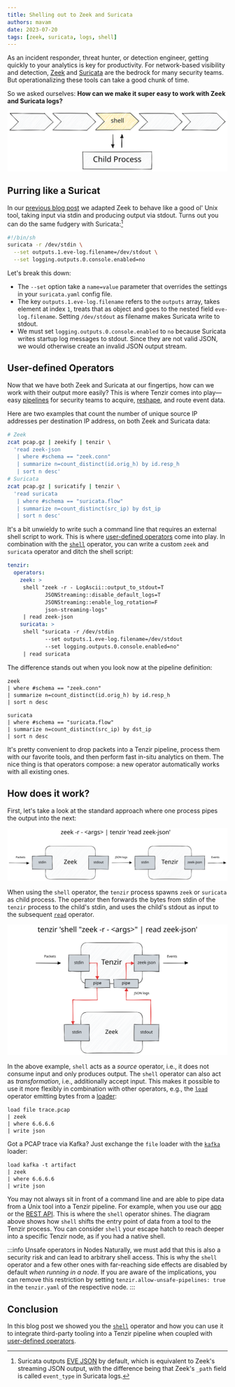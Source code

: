 ```yaml
---
title: Shelling out to Zeek and Suricata
authors: mavam
date: 2023-07-20
tags: [zeek, suricata, logs, shell]
---
```


As an incident responder, threat hunter, or detection engineer, getting quickly
to your analytics is key for productivity. For network-based visibility and
detection, [Zeek](https://zeek.org) and [Suricata](https://suricata.io) are the
bedrock for many security teams. But operationalizing these tools can take a
good chunk of time.

So we asked ourselves: **How can we make it super easy to work with Zeek and
Suricata logs?**

![Shell Operator](shell-operator.excalidraw.svg)

<!--truncate-->

## Purring like a Suricat

In our [previous blog post](/blog/zeek-and-ye-shall-pipe/) we adapted Zeek to
behave like a good ol' Unix tool, taking input via stdin and producing output
via stdout. Turns out you can do the same fudgery with Suricata:[^1]

[^1]: Suricata outputs [EVE
JSON](https://suricata.readthedocs.io/en/latest/output/eve/eve-json-output.html)
by default, which is equivalent to Zeek's streaming JSON output, with the
difference being that Zeek's `_path` field is called `event_type` in Suricata
logs.

```bash title=suricatify
#!/bin/sh
suricata -r /dev/stdin \
  --set outputs.1.eve-log.filename=/dev/stdout \
  --set logging.outputs.0.console.enabled=no
```

Let's break this down:

- The `--set` option take a `name=value` parameter that overrides the settings
  in your `suricata.yaml` config file.
- The key `outputs.1.eve-log.filename` refers to the `outputs` array, takes
  element at index `1`, treats that as object and goes to the nested field
  `eve-log.filename`. Setting `/dev/stdout` as filename makes Suricata write to
  stdout.
- We must set `logging.outputs.0.console.enabled` to `no` because Suricata
  writes startup log messages to stdout. Since they are not valid JSON, we
  would otherwise create an invalid JSON output stream.

## User-defined Operators

Now that we have both Zeek and Suricata at our fingertips, how can we work with
their output more easily? This is where Tenzir comes into play—easy
[pipelines](/language/pipelines) for security teams to acquire,
[reshape](/user-guides/reshape-data), and route event data.

Here are two examples that count the number of unique source IP addresses per
destination IP address, on both Zeek and Suricata data:

```bash
# Zeek
zcat pcap.gz | zeekify | tenzir \
  'read zeek-json
   | where #schema == "zeek.conn"
   | summarize n=count_distinct(id.orig_h) by id.resp_h
   | sort n desc'
# Suricata
zcat pcap.gz | suricatify | tenzir \
  'read suricata
   | where #schema == "suricata.flow"
   | summarize n=count_distinct(src_ip) by dst_ip
   | sort n desc'
```

It's a bit unwieldy to write such a command line that requires an external shell
script to work. This is where [user-defined operators](/operators/user-defined)
come into play. In combination with the [`shell`](/operators/sources/shell)
operator, you can write a custom `zeek` and `suricata` operator and ditch the
shell script:

```yaml title="tenzir.yaml"
tenzir:
  operators:
    zeek: >
     shell "zeek -r - LogAscii::output_to_stdout=T
            JSONStreaming::disable_default_logs=T
            JSONStreaming::enable_log_rotation=F
            json-streaming-logs"
     | read zeek-json
    suricata: >
     shell "suricata -r /dev/stdin
            --set outputs.1.eve-log.filename=/dev/stdout
            --set logging.outputs.0.console.enabled=no"
     | read suricata
```

The difference stands out when you look now at the pipeline definition:

```text title=Zeek
zeek
| where #schema == "zeek.conn"
| summarize n=count_distinct(id.orig_h) by id.resp_h
| sort n desc
```

```text bash title=Suricata
suricata
| where #schema == "suricata.flow"
| summarize n=count_distinct(src_ip) by dst_ip
| sort n desc
```

It's pretty convenient to drop packets into a Tenzir pipeline, process them with
our favorite tools, and then perform fast in-situ analytics on them. The nice
thing is that operators compose: a new operator automatically works with all
existing ones.

## How does it work?

First, let's take a look at the standard approach where one process pipes the
output into the next:

![Piping Zeek to Tenzir](zeek-to-tenzir-pipe.excalidraw.svg)

When using the `shell` operator, the `tenzir` process spawns `zeek` or
`suricata` as child process. The operator then forwards the bytes from stdin of
the `tenzir` process to the child's stdin, and uses the child's stdout as input
to the subsequent [`read`](/operators/transformations/read) operator.

![Shelling out to Zeek](zeek-to-tenzir-shell.excalidraw.svg)

In the above example, `shell` acts as a *source* operator, i.e., it does not
consume input and only produces output. The `shell` operator can also act as
*transformation*, i.e., additionally accept input. This makes it possible to use
it more flexibly in combination with other operators, e.g., the
[`load`](/operators/sources/load) operator emitting bytes from a
[loader](/connectors):

```
load file trace.pcap
| zeek
| where 6.6.6.6
| write json
```

Got a PCAP trace via Kafka? Just exchange the `file` loader with the
[`kafka`](/connectors/kafka) loader:

```
load kafka -t artifact
| zeek
| where 6.6.6.6
| write json
```

You may not always sit in front of a command line and are able to pipe data from
a Unix tool into a Tenzir pipeline. For example, when you use our
[app](/setup-guides/use-the-app) or the [REST API](/rest-api). This is where the
`shell` operator shines. The diagram above shows how `shell` shifts the entry
point of data from a tool to the Tenzir process. You can consider `shell` your
escape hatch to reach deeper into a specific Tenzir node, as if you had a native
shell.

:::info Unsafe operators in Nodes
Naturally, we must add that this is also a security risk and can lead to
arbitrary shell access. This is why the `shell` operator and a few other ones
with far-reaching side effects are disabled by default *when running in a node*.
If you are aware of the implications, you can remove this restriction by setting
`tenzir.allow-unsafe-pipelines: true` in the `tenzir.yaml` of the respective
node.
:::

## Conclusion

In this blog post we showed you the [`shell`](/operators/sources/shell) operator
and how you can use it to integrate third-party tooling into a Tenzir pipeline
when coupled with [user-defined operators](/operators/user-defined).
